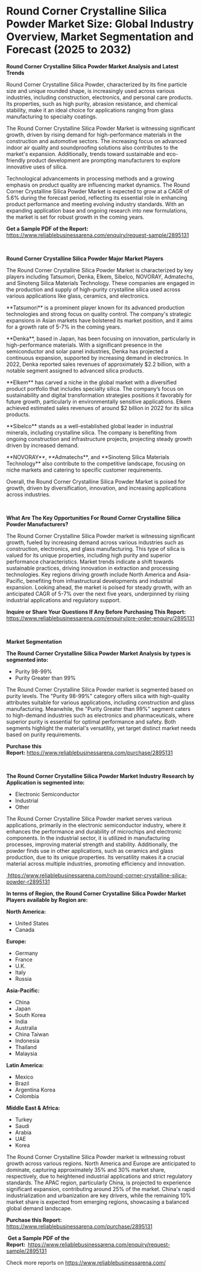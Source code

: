 <p><h1>Round Corner Crystalline Silica Powder Market Size: Global Industry Overview, Market Segmentation and Forecast (2025 to 2032)</h1></p><p><strong>Round Corner Crystalline Silica Powder Market Analysis and Latest Trends</strong></p>
<p><p>Round Corner Crystalline Silica Powder, characterized by its fine particle size and unique rounded shape, is increasingly used across various industries, including construction, electronics, and personal care products. Its properties, such as high purity, abrasion resistance, and chemical stability, make it an ideal choice for applications ranging from glass manufacturing to specialty coatings.</p><p>The Round Corner Crystalline Silica Powder Market is witnessing significant growth, driven by rising demand for high-performance materials in the construction and automotive sectors. The increasing focus on advanced indoor air quality and soundproofing solutions also contributes to the market's expansion. Additionally, trends toward sustainable and eco-friendly product development are prompting manufacturers to explore innovative uses of silica.</p><p>Technological advancements in processing methods and a growing emphasis on product quality are influencing market dynamics. The Round Corner Crystalline Silica Powder Market is expected to grow at a CAGR of 5.6% during the forecast period, reflecting its essential role in enhancing product performance and meeting evolving industry standards. With an expanding application base and ongoing research into new formulations, the market is set for robust growth in the coming years.</p></p>
<p><strong>Get a Sample PDF of the Report:&nbsp;</strong> <a href="https://www.reliablebusinessarena.com/enquiry/request-sample/2895131?utm_campaign=3254&utm_medium=2&utm_source=Github&utm_content=ia&utm_term=15032025&utm_id=round-corner-crystalline-silica-powder">https://www.reliablebusinessarena.com/enquiry/request-sample/2895131</a></p>
<p>&nbsp;</p>
<p><strong>Round Corner Crystalline Silica Powder Major Market Players</strong></p>
<p><p>The Round Corner Crystalline Silica Powder Market is characterized by key players including Tatsumori, Denka, Elkem, Sibelco, NOVORAY, Admatechs, and Sinoteng Silica Materials Technology. These companies are engaged in the production and supply of high-purity crystalline silica used across various applications like glass, ceramics, and electronics.</p><p>**Tatsumori** is a prominent player known for its advanced production technologies and strong focus on quality control. The company's strategic expansions in Asian markets have bolstered its market position, and it aims for a growth rate of 5-7% in the coming years.</p><p>**Denka**, based in Japan, has been focusing on innovation, particularly in high-performance materials. With a significant presence in the semiconductor and solar panel industries, Denka has projected a continuous expansion, supported by increasing demand in electronics. In 2022, Denka reported sales revenues of approximately $2.2 billion, with a notable segment assigned to advanced silica products.</p><p>**Elkem** has carved a niche in the global market with a diversified product portfolio that includes specialty silica. The company’s focus on sustainability and digital transformation strategies positions it favorably for future growth, particularly in environmentally sensitive applications. Elkem achieved estimated sales revenues of around $2 billion in 2022 for its silica products.</p><p>**Sibelco** stands as a well-established global leader in industrial minerals, including crystalline silica. The company is benefiting from ongoing construction and infrastructure projects, projecting steady growth driven by increased demand.</p><p>**NOVORAY**, **Admatechs**, and **Sinoteng Silica Materials Technology** also contribute to the competitive landscape, focusing on niche markets and catering to specific customer requirements.</p><p>Overall, the Round Corner Crystalline Silica Powder Market is poised for growth, driven by diversification, innovation, and increasing applications across industries.</p></p>
<p>&nbsp;</p>
<p><strong>What Are The Key Opportunities For Round Corner Crystalline Silica Powder Manufacturers?</strong></p>
<p><p>The Round Corner Crystalline Silica Powder market is witnessing significant growth, fueled by increasing demand across various industries such as construction, electronics, and glass manufacturing. This type of silica is valued for its unique properties, including high purity and superior performance characteristics. Market trends indicate a shift towards sustainable practices, driving innovation in extraction and processing technologies. Key regions driving growth include North America and Asia-Pacific, benefiting from infrastructural developments and industrial expansion. Looking ahead, the market is poised for steady growth, with an anticipated CAGR of 5-7% over the next five years, underpinned by rising industrial applications and regulatory support.</p></p>
<p><strong>Inquire or Share Your Questions If Any Before Purchasing This Report:</strong> <a href="https://www.reliablebusinessarena.com/enquiry/pre-order-enquiry/2895131?utm_campaign=3254&utm_medium=2&utm_source=Github&utm_content=ia&utm_term=15032025&utm_id=round-corner-crystalline-silica-powder">https://www.reliablebusinessarena.com/enquiry/pre-order-enquiry/2895131</a></p>
<p>&nbsp;</p>
<p><strong>Market Segmentation</strong></p>
<p><strong>The Round Corner Crystalline Silica Powder Market Analysis by types is segmented into:</strong></p>
<p><ul><li>Purity 98-99%</li><li>Purity Greater than 99%</li></ul></p>
<p><p>The Round Corner Crystalline Silica Powder market is segmented based on purity levels. The "Purity 98-99%" category offers silica with high-quality attributes suitable for various applications, including construction and glass manufacturing. Meanwhile, the "Purity Greater than 99%" segment caters to high-demand industries such as electronics and pharmaceuticals, where superior purity is essential for optimal performance and safety. Both segments highlight the material's versatility, yet target distinct market needs based on purity requirements.</p></p>
<p><strong>Purchase this Report:&nbsp;</strong><a href="https://www.reliablebusinessarena.com/purchase/2895131?utm_campaign=3254&utm_medium=2&utm_source=Github&utm_content=ia&utm_term=15032025&utm_id=round-corner-crystalline-silica-powder">https://www.reliablebusinessarena.com/purchase/2895131</a></p>
<p>&nbsp;</p>
<p><strong>The Round Corner Crystalline Silica Powder Market Industry Research by Application is segmented into:</strong></p>
<p><ul><li>Electronic Semiconductor</li><li>Industrial</li><li>Other</li></ul></p>
<p><p>The Round Corner Crystalline Silica Powder market serves various applications, primarily in the electronic semiconductor industry, where it enhances the performance and durability of microchips and electronic components. In the industrial sector, it is utilized in manufacturing processes, improving material strength and stability. Additionally, the powder finds use in other applications, such as ceramics and glass production, due to its unique properties. Its versatility makes it a crucial material across multiple industries, promoting efficiency and innovation.</p></p>
<p><a href="https://www.reliablebusinessarena.com/round-corner-crystalline-silica-powder-r2895131?utm_campaign=3254&utm_medium=2&utm_source=Github&utm_content=ia&utm_term=15032025&utm_id=round-corner-crystalline-silica-powder">&nbsp;https://www.reliablebusinessarena.com/round-corner-crystalline-silica-powder-r2895131</a></p>
<p><strong>In terms of Region, the Round Corner Crystalline Silica Powder Market Players available by Region are:</strong></p>
<p>
    <p> <strong> North America: </strong>
        <ul>
            <li>United States</li>
            <li>Canada</li>
        </ul>
        </p> 
    <p> <strong> Europe: </strong>
        <ul>
            <li>Germany</li>
            <li>France</li>
            <li>U.K.</li>
            <li>Italy</li>
            <li>Russia</li>
        </ul>
        </p> 
    <p> <strong> Asia-Pacific: </strong>
        <ul>
            <li>China</li>
            <li>Japan</li>
            <li>South Korea</li>
            <li>India</li>
            <li>Australia</li>
            <li>China Taiwan</li>
            <li>Indonesia</li>
            <li>Thailand</li>
            <li>Malaysia</li>
        </ul>
        </p> 
    <p> <strong> Latin America: </strong>
        <ul>
            <li>Mexico</li>
            <li>Brazil</li>
            <li>Argentina Korea</li>
            <li>Colombia</li>
        </ul>
        </p> 
    <p> <strong> Middle East & Africa: </strong>
        <ul>
            <li>Turkey</li>
            <li>Saudi</li>
            <li>Arabia</li>
            <li>UAE</li>
            <li>Korea</li>
        </ul>
    </p>
    </p>
<p><p>The Round Corner Crystalline Silica Powder market is witnessing robust growth across various regions. North America and Europe are anticipated to dominate, capturing approximately 35% and 30% market share, respectively, due to heightened industrial applications and strict regulatory standards. The APAC region, particularly China, is projected to experience significant expansion, contributing around 25% of the market. China's rapid industrialization and urbanization are key drivers, while the remaining 10% market share is expected from emerging regions, showcasing a balanced global demand landscape.</p></p>
<p><strong>Purchase this Report: </strong><a href="https://www.reliablebusinessarena.com/purchase/2895131?utm_campaign=3254&utm_medium=2&utm_source=Github&utm_content=ia&utm_term=15032025&utm_id=round-corner-crystalline-silica-powder">https://www.reliablebusinessarena.com/purchase/2895131</a></p>
<p>&nbsp;<strong>Get a Sample PDF of the Report:&nbsp;&nbsp;</strong><a href="https://www.reliablebusinessarena.com/enquiry/request-sample/2895131?utm_campaign=3254&utm_medium=2&utm_source=Github&utm_content=ia&utm_term=15032025&utm_id=round-corner-crystalline-silica-powder">https://www.reliablebusinessarena.com/enquiry/request-sample/2895131</a></p>
<p><strong></strong></p>
<p>Check more reports on <a href="https://www.reliablebusinessarena.com/?utm_campaign=3254&utm_medium=2&utm_source=Github&utm_content=ia&utm_term=15032025&utm_id=round-corner-crystalline-silica-powder">https://www.reliablebusinessarena.com/</a></p>
